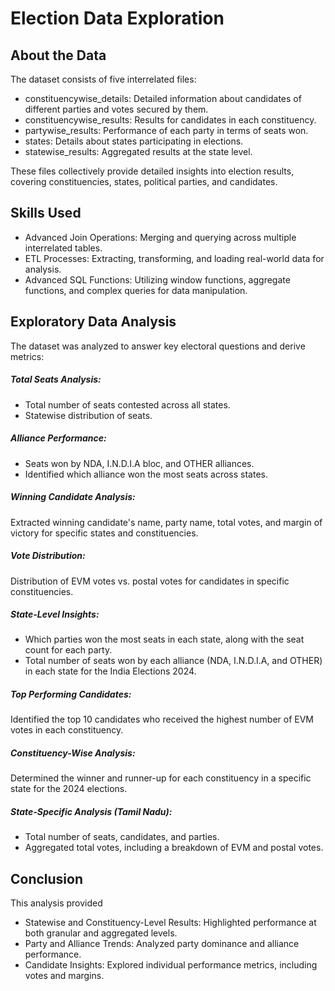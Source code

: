 # Election Data Exploration
## About the Data
The dataset consists of five interrelated files:

- constituencywise_details: Detailed information about candidates of different parties and votes secured by them.
- constituencywise_results: Results for candidates in each constituency.
- partywise_results: Performance of each party in terms of seats won.
- states: Details about states participating in elections.
- statewise_results: Aggregated results at the state level.

These files collectively provide detailed insights into election results, covering constituencies, states, political parties, and candidates.

## Skills Used
- Advanced Join Operations: Merging and querying across multiple interrelated tables.
- ETL Processes: Extracting, transforming, and loading real-world data for analysis.
- Advanced SQL Functions: Utilizing window functions, aggregate functions, and complex queries for data manipulation.

## Exploratory Data Analysis
The dataset was analyzed to answer key electoral questions and derive metrics:

##### Total Seats Analysis:
- Total number of seats contested across all states.
- Statewise distribution of seats.

##### Alliance Performance:

- Seats won by NDA, I.N.D.I.A bloc, and OTHER alliances.
- Identified which alliance won the most seats across states.

##### Winning Candidate Analysis:

Extracted winning candidate's name, party name, total votes, and margin of victory for specific states and constituencies.

##### Vote Distribution:

Distribution of EVM votes vs. postal votes for candidates in specific constituencies.

##### State-Level Insights:

- Which parties won the most seats in each state, along with the seat count for each party.
- Total number of seats won by each alliance (NDA, I.N.D.I.A, and OTHER) in each state for the India Elections 2024.

##### Top Performing Candidates:

Identified the top 10 candidates who received the highest number of EVM votes in each constituency.

##### Constituency-Wise Analysis:

Determined the winner and runner-up for each constituency in a specific state for the 2024 elections.

##### State-Specific Analysis (Tamil Nadu):

- Total number of seats, candidates, and parties.
- Aggregated total votes, including a breakdown of EVM and postal votes.

## Conclusion
This analysis provided 

- Statewise and Constituency-Level Results: Highlighted performance at both granular and aggregated levels.
- Party and Alliance Trends: Analyzed party dominance and alliance performance.
- Candidate Insights: Explored individual performance metrics, including votes and margins.
